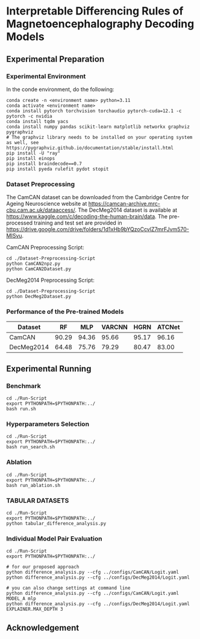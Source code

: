 # Interpretable Differencing Rules of Magnetoencephalography Decoding Models

## Experimental Preparation

### Experimental Environment

In the conde environment, do the following:

```
conda create -n <environment name> python=3.11
conda activate <environment name>
conda install pytorch torchvision torchaudio pytorch-cuda=12.1 -c pytorch -c nvidia
conda install tqdm yacs
conda install numpy pandas scikit-learn matplotlib networkx graphviz pygraphviz
# The graphviz library needs to be installed on your operating system as well, see https://pygraphviz.github.io/documentation/stable/install.html
pip install -U "ray"
pip install einops
pip install braindecode==0.7
pip install pyeda rulefit pydot stopit
```

### Dataset Preprocessing

The CamCAN dataset can be downloaded from the Cambridge Centre for Ageing Neuroscience website at https://camcan-archive.mrc-cbu.cam.ac.uk/dataaccess/.
The DecMeg2014 dataset is available at https://www.kaggle.com/c/decoding-the-human-brain/data.
The pre-processed training and test set are provided in https://drive.google.com/drive/folders/1d1xHb9bYQzoCcvlZ7mrFJvm570-MISvu.

CamCAN Preprocessing Script:
```angular2html
cd ./Dataset-Preprocessing-Script
python CamCAN2npz.py
python CamCAN2Dataset.py
```

DecMeg2014 Preprocessing Script:
```angular2html
cd ./Dataset-Preprocessing-Script
python DecMeg2Dataset.py
```

### Performance of the Pre-trained Models

| Dataset    | RF    | MLP   | VARCNN | HGRN  | ATCNet |
| ---------- | ----- | ----- | ------ | ----- | ------ |
| CamCAN     | 90.29 | 94.36 | 95.66  | 95.17 | 96.16  |
| DecMeg2014 | 64.48 | 75.76 | 79.29  | 80.47 | 83.00  |

## Experimental Running

### Benchmark

```angular2html
cd ./Run-Script
export PYTHONPATH=$PYTHONPATH:../
bash run.sh
```

### Hyperparameters Selection

```angular2html
cd ./Run-Script
export PYTHONPATH=$PYTHONPATH:../
bash run_search.sh
```

### Ablation

```angular2html
cd ./Run-Script
export PYTHONPATH=$PYTHONPATH:../
bash run_ablation.sh
```

### TABULAR DATASETS

```angular2html
cd ./Run-Script
export PYTHONPATH=$PYTHONPATH:../
python tabular_difference_analysis.py
```

### Individual Model Pair Evaluation

```angular2html
cd ./Run-Script
export PYTHONPATH=$PYTHONPATH:../

# for our proposed approach
python difference_analysis.py --cfg ../configs/CamCAN/Logit.yaml
python difference_analysis.py --cfg ../configs/DecMeg2014/Logit.yaml

# you can also change settings at command line
python difference_analysis.py --cfg ../configs/CamCAN/Logit.yaml  MODEL_A mlp
python difference_analysis.py --cfg ../configs/DecMeg2014/Logit.yaml  EXPLAINER.MAX_DEPTH 3
```

## Acknowledgement


